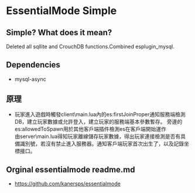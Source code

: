 # EssentialMode Simple

## Simple? What does it mean?
Deleted all sqllite and CrouchDB functions.Combined esplugin_mysql. 

## Dependencies
- mysql-async  

## 原理
- 玩家進入遊戲時觸發client\main.lua內的es:firstJoinProper通知服務端檢測DB，建立玩家數據或允許登入，建立玩家的服務端基本參數暫存。
旁邊的es:allowedToSpawn用於其他客戶端插件檢測es在客戶端開始運作  
由server\main.lua得知玩家離線儲存玩家數據，得出玩家連接檢測是否有具備識別號，若沒有禁止進入服務器。通知客戶端玩家首次出生了，以及記錄坐標接口。

## Orginal essentialmode readme.md

- https://github.com/kanersps/essentialmode